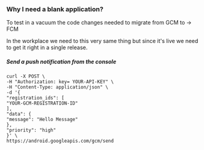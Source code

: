 
### Why I need a blank application?

To test in a vacuum the code changes needed to migrate from GCM to -> FCM

In the workplace we need to this very same thing but since it's live 
we need to get it right in a single release.

##### Send a push notification from the console 

```
curl -X POST \
-H "Authorization: key= YOUR-API-KEY" \
-H "Content-Type: application/json" \
-d '{ 
"registration_ids": [ 
"YOUR-GCM-REGISTRATION-ID"
], 
"data": { 
"message": "Hello Message"
},
"priority": "high"
}' \
https://android.googleapis.com/gcm/send

```